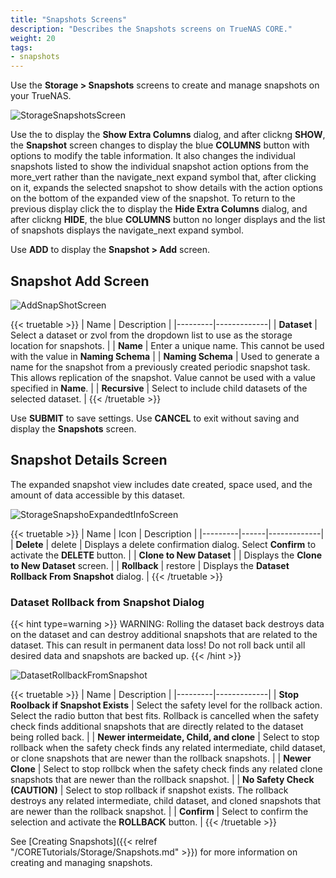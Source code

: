 ```yaml
---
title: "Snapshots Screens"
description: "Describes the Snapshots screens on TrueNAS CORE."
weight: 20
tags:
- snapshots
---
```


Use the **Storage > Snapshots** screens to create and manage snapshots on your TrueNAS.

![StorageSnapshotsScreen](/images/CORE/Storage/StorageSnapshotsScreen.png "Stprage Snapshots Screen")

Use the <span class="iconify" data-icon="ci:settings-filled"></span> to display the **Show Extra Columns** dialog, and after clickng **SHOW**, the **Snapshot** screen changes to display the blue **COLUMNS** button with options to modify the table information.
It also changes the individual snapshots listed to show the individual snapshot action options from the <span class="material-icons">more_vert</span> rather than the <span class="material-icons">navigate_next</span> expand symbol that, after clicking on it, expands the selected snapshot to show details with the action options on the bottom of the expanded view of the snapshot.
To return to the previous display click the <span class="iconify" data-icon="ci:settings-filled"></span> to display the **Hide Extra Columns** dialog, and after clickng **HIDE**, the blue **COLUMNS** button no longer displays and the list of snapshots displays the <span class="material-icons">navigate_next</span> expand symbol.

Use **ADD** to display the **Snapshot > Add** screen.

## Snapshot Add Screen

![AddSnapShotScreen](/images/CORE/Storage/AddSnapShotScreen.png "Add Snapshot Screen")

{{< truetable >}}
| Name | Description |
|---------|-------------|
| **Dataset** | Select a dataset or zvol from the dropdown list to use as the storage location for snapshots.  |
| **Name** | Enter a unique name. This cannot be used with the value in **Naming Schema** |
| **Naming Schema** | Used to generate a name for the snapshot from a previously created periodic snapshot task. This allows replication of the snapshot. Value cannot be used with a value specified in **Name**. |
| **Recursive** | Select to include child datasets of the selected dataset. |
{{< /truetable >}}

Use **SUBMIT** to save settings.
Use **CANCEL** to exit without saving and display the **Snapshots** screen.

## Snapshot Details Screen
The expanded snapshot view includes date created, space used, and the amount of data accessible by this dataset.

![StorageSnapshoExpandedtInfoScreen](/images/CORE/Storage/StorageSnapshoExpandedtInfoScreen.png "Snapshot Expanded Screen")

{{< truetable >}}
| Name | Icon | Description |
|---------|------|-------------|
| **Delete** | <span class="material-icons">delete</span> | Displays a delete confirmation dialog. Select **Confirm** to activate the **DELETE** button. |
| **Clone to New Dataset** | <span class="iconify" data-icon="fa-regular:clone"></span> | Displays the **Clone to New Dataset** screen. |
| **Rollback** | <span class="material-icons">restore</span> | Displays the **Dataset Rollback From Snapshot** dialog. |
{{< /truetable >}}

### Dataset Rollback from Snapshot Dialog
{{< hint type=warning >}}
WARNING: Rolling the dataset back destroys data on the dataset and can destroy additional snapshots that are related to the dataset.
This can result in permanent data loss!
Do not roll back until all desired data and snapshots are backed up.
{{< /hint >}}

![DatasetRollbackFromSnapshot](/images/CORE/Storage/DatasetRollbackFromSnapshot.png "Dataset Rollback from Snapshot")

{{< truetable >}}
| Name | Description |
|---------|-------------|
| **Stop Roolback if Snapshot Exists** | Select the safety level for the rollback action. Select the radio button that best fits. Rollback is cancelled when the safety check finds additional snapshots that are directly related to the dataset being rolled back. |
| **Newer intermeidate, Child, and clone** | Select to stop rollback when the safety check finds any related intermediate, child dataset, or clone snapshots that are newer than the rollback snapshots. |
| **Newer Clone** | Select to stop rollbck when the safety check finds any related clone snapshots that are newer than the rollback snapshot. |
| **No Safety Check (CAUTION)** | Select to stop rollback if snapshot exists. The rollback destroys any related intermediate, child dataset, and cloned snapshots that are newer than the rollback snapshot.  |
| **Confirm** | Select to confirm the selection and activate the **ROLLBACK** button. |
{{< /truetable >}}

See [Creating Snapshots]({{< relref "/CORETutorials/Storage/Snapshots.md" >}}) for more information on creating and managing snapshots.
